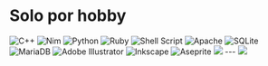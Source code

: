 <h1>Solo por hobby</h1>

![C++](https://img.shields.io/badge/c++-%2300599C.svg?style=plastic&logo=c%2B%2B&logoColor=white) ![Nim](https://img.shields.io/badge/nim-%23FFE953.svg?style=plastic&logo=nim&logoColor=white) ![Python](https://img.shields.io/badge/python-3670A0?style=plastic&logo=python&logoColor=ffdd54) ![Ruby](https://img.shields.io/badge/ruby-%23CC342D.svg?style=plastic&logo=ruby&logoColor=white) ![Shell Script](https://img.shields.io/badge/shell_script-%23121011.svg?style=plastic&logo=gnu-bash&logoColor=white) ![Apache](https://img.shields.io/badge/apache-%23D42029.svg?style=plastic&logo=apache&logoColor=white) ![SQLite](https://img.shields.io/badge/sqlite-%2307405e.svg?style=plastic&logo=sqlite&logoColor=white) ![MariaDB](https://img.shields.io/badge/MariaDB-003545?style=plastic&logo=mariadb&logoColor=white) ![Adobe Illustrator](https://img.shields.io/badge/adobe%20illustrator-%23FF9A00.svg?style=plastic&logo=adobe%20illustrator&logoColor=white) ![Inkscape](https://img.shields.io/badge/Inkscape-e0e0e0?style=plastic&logo=inkscape&logoColor=080A13) ![Aseprite](https://img.shields.io/badge/Aseprite-FFFFFF?style=plastic&logo=Aseprite&logoColor=#7D929E)
![](https://github-readme-stats.vercel.app/api/top-langs/?username=bcodxs&theme=dark&hide_border=false&include_all_commits=false&count_private=false&layout=compact) 
--- [![](https://visitcount.itsvg.in/api?id=bcodxs&icon=0&color=0)](https://visitcount.itsvg.in)
